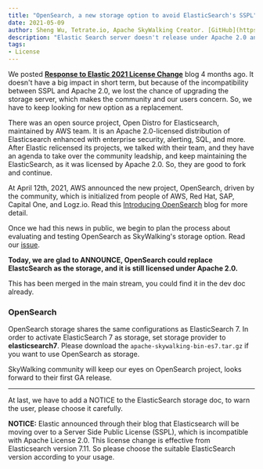 ```yaml
---
title: "OpenSearch, a new storage option to avoid ElasticSearch's SSPL"
date: 2021-05-09
author: Sheng Wu, Tetrate.io, Apache SkyWalking Creator. [GitHub](https://github.com/wu-sheng) [Twitter](https://twitter.com/wusheng1108) [Linkedin](https://www.linkedin.com/in/wusheng1108)
description: "Elastic Search server doesn't release under Apache 2.0 anymore. But we have another open option, OpenSearch project"
tags:
- License
---
```


We posted [**Response to Elastic 2021 License Change**](/blog/2021-01-17-elastic-change-license/) blog 4 months ago. It doesn't have a big impact in 
short term, but because of the incompatibility between SSPL and Apache 2.0, we lost the chance of upgrading the storage server, 
which makes the community and our users concern. So, we have to keep looking for new option as a replacement.

There was an open source project, Open Distro for Elasticsearch, maintained by AWS team. It is an Apache 2.0-licensed distribution of Elasticsearch enhanced with enterprise security, alerting, SQL, and more. After Elastic relicensed its projects, we talked with their team, and they have an agenda
to take over the community leadship, and keep maintaining the ElasticSearch, as it was licensed by Apache 2.0. So, they are good to fork and continue.

At April 12th, 2021, AWS announced the new project, OpenSearch, driven by the community, which is initialized from people of AWS, Red Hat, SAP, Capital One, and Logz.io. Read this [Introducing OpenSearch](https://aws.amazon.com/cn/blogs/opensource/introducing-opensearch/) blog for more detail.

Once we had this news in public, we begin to plan the process about evaluating and testing OpenSearch as SkyWalking's storage option. 
Read our [issue](https://github.com/apache/skywalking/issues/6745).

**Today, we are glad to ANNOUNCE, OpenSearch could replace ElastcSearch as the storage, and it is still licensed under Apache 2.0.**

This has been merged in the main stream, you could find it in the dev doc already.

### OpenSearch

OpenSearch storage shares the same configurations as ElasticSearch 7.
In order to activate ElasticSearch 7 as storage, set storage provider to **elasticsearch7**.
Please download the `apache-skywalking-bin-es7.tar.gz` if you want to use OpenSearch as storage.

SkyWalking community will keep our eyes on OpenSearch project, looks forward to their first GA release.
___

At last,  we have to add a NOTICE to the ElasticSearch storage doc, to warn the user, please choose it carefully.

**NOTICE:** Elastic announced through their blog that Elasticsearch will be moving over to a Server Side Public
License (SSPL), which is incompatible with Apache License 2.0. This license change is effective from Elasticsearch
version 7.11. So please choose the suitable ElasticSearch version according to your usage.
